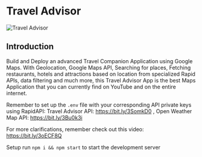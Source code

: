 # Travel Advisor

![Travel Advisor](https://i.ibb.co/qph2cZn/image.pngg)

## Introduction
Build and Deploy an advanced Travel Companion Application using Google Maps. With Geolocation, Google Maps API, Searching for places, Fetching restaurants, hotels and attractions based on location from specialized Rapid APIs, data filtering and much more, this Travel Advisor App is the best Maps Application that you can currently find on YouTube and on the entire internet.

Remember to set up the ```.env``` file with your corresponding API private keys using RapidAPI:
Travel Advisor API: https://bit.ly/3SomkD0 ,
Open Weather Map API: https://bit.ly/3Bu0k3i

For more clarifications, remember check out this video: https://bit.ly/3oECF8Q

Setup run ```npm i && npm start``` to start the development server
